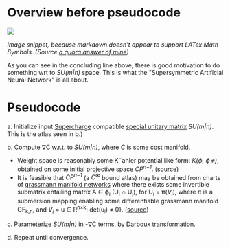 Overview before pseudocode
===========================
![](https://i.imgur.com/Mp7Ttxb.png)

  _Image snippet, because markdown doesn't appear to support LATex Math Symbols. (Source [a quora answer of mine](https://www.quora.com/How-far-are-we-from-achieving-artificial-general-intelligence-AGI/answer/Jordan-Bennett-9?srid=Jj6I))_

As you can see in the concluding line above, there is good motivation to do something wrt to _SU(m|n)_ space. This is what the "Supersymmetric Artificial Neural Network" is all about.

Pseudocode
===========================

a. Initialize input [Supercharge](https://en.wikipedia.org/wiki/Supercharge) compatible [special unitary matrix](https://en.wikipedia.org/wiki/Special_unitary_group) _SU(m|n)_. This is the atlas seen in b.)

b. Compute ∇C w.r.t. to _SU(m|n)_, where _C_ is some cost manifold.

* Weight space is reasonably some K¨ahler potential like form: _K(ϕ, ϕ∗)_, obtained on some initial projective space _CP<SUP>n−1</SUP>_. ([source](https://arxiv.org/pdf/hep-th/0006025.pdf))
* It is feasible that _CP<SUP>n−1</SUP>_ (a _C<SUP>∞</SUP>_ bound atlas) may be obtained from charts of [grassmann manifold networks](https://arxiv.org/pdf/1611.05742.pdf) where there exists some invertible submatrix entailing matrix A ∈ ϕ<SUB>i</SUB> (U<SUB>i</SUB> ∩ U<SUB>j</SUB>), for U<SUB>i</SUB> = π(_V<SUB>i</SUB>_), where π is a submersion mapping enabling some differentiable grassmann manifold GF<SUB>k,n</SUB>, and _V<SUB>i</SUB>_ = u ∈ R<SUP>n×k</SUP>: det(u<SUB>i</SUB>) ≠ 0}. ([source](http://www.math.wisc.edu/~robbin/761dir/grassmann.pdf))

c. Parameterize _SU(m|n)_ in -∇C terms, by [Darboux transformation](https://www.encyclopediaofmath.org/index.php/Darboux_transformation).

d. Repeat until convergence.
